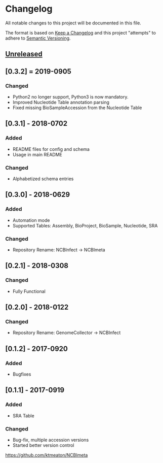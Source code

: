 # Changelog
All notable changes to this project will be documented in this file.

The format is based on [Keep a Changelog](http://keepachangelog.com/en/1.0.0/)
and this project "attempts" to adhere to [Semantic Versioning](http://semver.org/spec/v2.0.0.html).

## [Unreleased]

## [0.3.2] = 2019-0905
### Changed
- Python2 no longer support, Python3 is now mandatory.
- Improved Nucleotide Table annotation parsing
- Fixed missing BioSampleAccession from the Nucleotide Table

## [0.3.1] - 2018-0702
### Added  
- README files for config and schema
- Usage in main README

### Changed
- Alphabetized schema entries

## [0.3.0] - 2018-0629
### Added
- Automation mode
- Supported Tables: Assembly, BioProject, BioSample, Nucleotide, SRA

### Changed
- Repository Rename: NCBInfect -> NCBImeta

## [0.2.1] - 2018-0308

### Changed
- Fully Functional

## [0.2.0] - 2018-0122
### Changed
- Repository Rename: GenomeCollector -> NCBInfect

## [0.1.2] - 2017-0920
### Added
- Bugfixes

## [0.1.1] - 2017-0919
### Added
- SRA Table

### Changed
- Bug-fix, multiple accession versions
- Started better version control

https://github.com/ktmeaton/NCBImeta

[Unreleased]: https://github.com/ktmeaton/NCBImeta/compare/dev...HEAD
